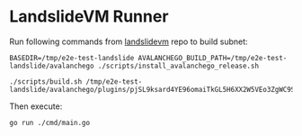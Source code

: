 # LandslideVM Runner

Run following commands from [landslidevm](https://github.com/ConsiderItDone/landslidevm) repo to build subnet:

```shell
BASEDIR=/tmp/e2e-test-landslide AVALANCHEGO_BUILD_PATH=/tmp/e2e-test-landslide/avalanchego ./scripts/install_avalanchego_release.sh

./scripts/build.sh /tmp/e2e-test-landslide/avalanchego/plugins/pjSL9ksard4YE96omaiTkGL5H6XX2W5VEo3ZgWC9S2P6gzs9A
```

Then execute:

```shell
go run ./cmd/main.go
```